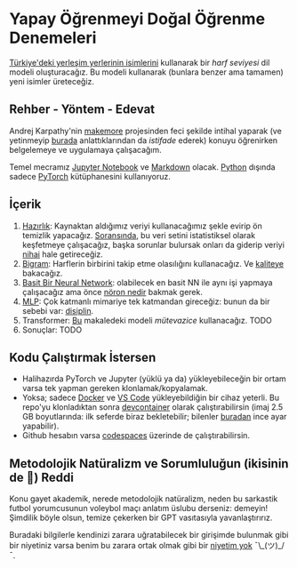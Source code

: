 # Yapay Öğrenmeyi Doğal Öğrenme Denemeleri

[Türkiye'deki yerleşim yerlerinin isimlerini](isimler.txt) kullanarak bir _harf seviyesi_ dil modeli oluşturacağız. Bu modeli kullanarak (bunlara benzer ama tamamen) yeni isimler üreteceğiz.

## Rehber - Yöntem - Edevat

Andrej Karpathy'nin [makemore](https://github.com/karpathy/makemore) projesinden feci şekilde intihal yaparak (ve yetinmeyip [burada](https://www.youtube.com/playlist?list=PLAqhIrjkxbuWI23v9cThsA9GvCAUhRvKZ) anlattıklarından da _istifade_ ederek) konuyu öğrenirken belgelemeye ve uygulamaya çalışacağım.

Temel mecramız [Jupyter Notebook](https://jupyter.org/) ve [Markdown](https://daringfireball.net/projects/markdown/) olacak. [Python](https://www.python.org/) dışında sadece [PyTorch](https://pytorch.org/) kütüphanesini kullanıyoruz.

## İçerik

1. [Hazırlık](./01_hazirlik.md): Kaynaktan aldığımız veriyi kullanacağımız şekle evirip ön temizlik yapacağız. [Soransında](./01a_inceleme.ipynb), bu veri setini istatistiksel olarak keşfetmeye çalışacağız, başka sorunlar bulursak onları da giderip veriyi [nihai](isimler.txt) hale getireceğiz.
1. [Bigram](./02_bigram.ipynb): Harflerin birbirini takip etme olasılığını kullanacağız. Ve [kaliteye](./02a_kalite.ipynb) bakacağız.
1. [Basit Bir Neural Network](./03_basitNN.ipynb): olabilecek en basit NN ile aynı işi yapmaya çalışacağız ama önce [nöron nedir](./03_0_neron.ipynb) bakmak gerek.
1. [MLP](./04_mlp.ipynb): Çok katmanlı mimariye tek katmandan gireceğiz: bunun da bir sebebi var: [disiplin](./04a_disiplin.ipynb).
1. Transformer: [Bu](https://arxiv.org/abs/1706.03762) makaledeki modeli _mütevazice_ kullanacağız. TODO
1. Sonuçlar: TODO

## Kodu Çalıştırmak İstersen

- Halihazırda PyTorch ve Jupyter (yüklü ya da) yükleyebileceğin bir ortam varsa tek yapman gereken klonlamak/kopyalamak.
- Yoksa; sadece [Docker](https://www.docker.com/) ve [VS Code](https://code.visualstudio.com/) yükleyebildiğin bir cihaz yeterli. Bu repo'yu klonladıktan sonra [devcontainer](https://code.visualstudio.com/docs/remote/containers) olarak çalıştırabilirsin (imaj 2.5 GB boyutlarında: ilk seferde biraz bekletebilir; bilenler [buradan](./.devcontainer/Dockerfile) ince ayar yapabilir).
- Github hesabın varsa [codespaces](https://github.com/codespaces) üzerinde de çalıştırabilirsin.

## Metodolojik Natüralizm ve Sorumluluğun (ikisinin de 🫢) Reddi

Konu gayet akademik, nerede metodolojik natüralizm, neden bu sarkastik futbol yorumcusunun voleybol maçı anlatım üslubu derseniz: demeyin! Şimdilik böyle olsun, temize çekerken bir GPT vasıtasıyla yavanlaştırırız.

Buradaki bilgilerle kendinizi zarara uğratabilecek bir girişimde bulunmak gibi bir niyetiniz varsa benim bu zarara ortak olmak gibi bir [niyetim yok](LICENSE) ¯\\\_(ツ)\_/¯.
